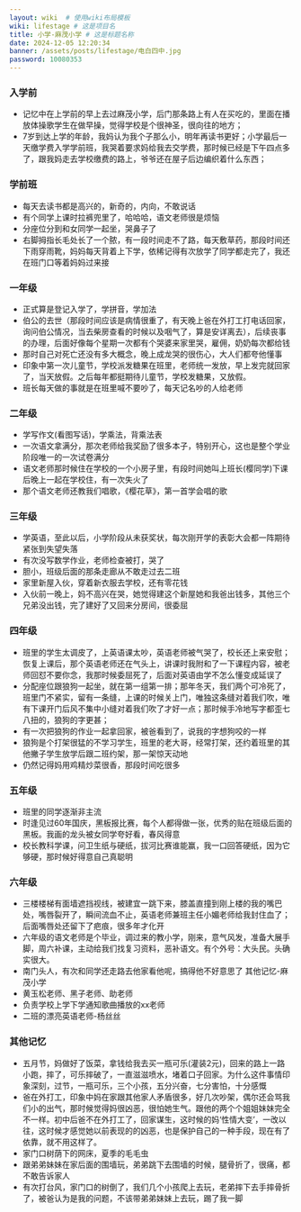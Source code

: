 ```yaml
---
layout: wiki  # 使用wiki布局模板
wiki: lifestage # 这是项目名
title: 小学-麻茂小学 # 这是标题名称
date: 2024-12-05 12:20:34
banner: /assets/posts/lifestage/电白四中.jpg
password: 10080353
---
```


### 入学前
- 记忆中在上学前的早上去过麻茂小学，后门那条路上有人在买吃的，里面在播放体操歌学生在做早操，觉得学校是个很神圣，很向往的地方；
- 7岁到达上学的年龄，我妈认为我个子那么小，明年再读书更好；小学最后一天缴学费入学学前班，我哭着要求妈给我去交学费，那时候已经是下午四点多了，跟我妈走去学校缴费的路上，爷爷还在屋子后边编织着什么东西；

### 学前班
- 每天去读书都是高兴的，新奇的，内向，不敢说话
- 有个同学上课时拉裤兜里了，哈哈哈，语文老师很是烦恼
- 分座位分到和女同学一起坐，哭鼻子了
- 右脚拇指长毛处长了一个脓，有一段时间走不了路，每天敷草药，那段时间还下雨穿雨靴，妈妈每天背着上下学，依稀记得有次放学了同学都走完了，我还在班门口等着妈妈过来接
### 一年级
- 正式算是登记入学了，学拼音，学加法
- 伯公的去世（那段时间应该是病情很重了，有天晚上爸在外打工打电话回家，询问伯公情况，当去柴房查看的时候以及咽气了，算是安详离去），后续丧事的办理，后面好像每个星期一次都有个哭婆来家里哭，雇佣，奶奶每次都给钱
- 那时自己对死亡还没有多大概念，晚上成龙哭的很伤心，大人们都夸他懂事
- 印象中第一次儿童节，学校派发糖果在班里，老师统一发放，早上发完就回家了，当天放假。之后每年都挺期待儿童节，学校发糖果，又放假。
- 班长每天做的事就是在班里喊不要吵了，每天记名吵的人给老师
### 二年级
- 学写作文(看图写话)，学乘法，背乘法表
- 一次语文拿满分，那次老师给我奖励了很多本子，特别开心，这也是整个学业阶段唯一的一次试卷满分
- 语文老师那时候住在学校的一个小房子里，有段时间她叫上班长(樱同学)下课后晚上一起在学校住，有一次失火了
- 那个语文老师还教我们唱歌，《樱花草》，第一首学会唱的歌
### 三年级
- 学英语，至此以后，小学阶段从未获奖状，每次刚开学的表彰大会都一阵期待紧张到失望失落
- 有次没写数学作业，老师检查被打，哭了
- 胆小，班级后面的那条走廊从不敢走过去二班
- 家里新屋入伙，穿着新衣服去学校，还有零花钱
- 入伙前一晚上，妈不高兴在哭，她觉得建这个新屋她和我爸出钱多，其他三个兄弟没出钱，完了建好了又回来分房间，很委屈
### 四年级
- 班里的学生太调皮了，上英语课太吵，英语老师被气哭了，校长还上来安慰；恢复上课后，那个英语老师还在气头上，讲课时我附和了一下课程内容，被老师回怼不要你念，我那时候委屈死了，后面对英语由学不怎么懂变成延误了
- 分配座位跟狼狗一起坐，就在第一组第一排；那年冬天，我们两个可冷死了，班里门不紧实，留有一条缝，上课的时候关上门，唯独这条缝对着我们吹，唯有下课开门后风不集中小缝对着我们吹了才好一点；那时候手冷地写字都歪七八扭的，狼狗的字更甚；
- 有一次把狼狗的作业一起拿回家，被爸看到了，说我的字想狗咬的一样
- 狼狗是个打架很猛的不学习学生，班里的老大哥，经常打架，还约着班里的其他撇子学生放学后跟二班约架，那一架惊天动地
- 仍然记得妈用鸡精炒菜很香，那段时间吃很多
### 五年级
- 班里的同学逐渐非主流
- 时逢见过60年国庆，黑板报比赛，每个人都得做一张，优秀的贴在班级后面的黑板。我画的龙头被女同学夸好看，春风得意
- 校长教科学课，问卫生纸与硬纸，拔河比赛谁能赢，我一口回答硬纸，因为它够硬，那时候好得意自己真聪明
### 六年级
- 三楼楼梯有面墙遮挡视线，被建宜一跳下来，膝盖直撞到刚上楼的我的嘴巴处，嘴唇裂开了，瞬间流血不止，英语老师兼班主任小媚老师给我封住血了；后面嘴唇处还留下了疤痕，很多年才化开
- 六年级的语文老师是个毕业，调过来的教小学，刚来，意气风发，准备大展手脚，周六补课，主动给我们找复习资料，恶补语文。有个外号：大头民。头确实很大。
- 南门头人，有次和同学还走路去他家看他呢，搞得他不好意思了
其他记忆-麻茂小学
- 黄玉松老师、黑子老师、助老师
- 负责学校上学下学通知歌曲播放的xx老师
- 二班的漂亮英语老师-杨丝丝
### 其他记忆
- 五月节，妈做好了饭菜，拿钱给我去买一瓶可乐(灌装2元)，回来的路上一路小跑，摔了，可乐摔破了，一直滋滋喷水，堵着口子回家。为什么这件事情印象深刻，过节，一瓶可乐，三个小孩，五分兴奋，七分害怕，十分感慨
- 爸在外打工，印象中妈在家跟其他家人矛盾很多，好几次吵架，偶尔还会骂我们小的出气，那时候觉得妈很凶恶，很怕她生气。跟他的两个个姐姐妹妹完全不一样。初中后爸不在外打工了，回家谋生，这时候的妈‘性情大变’，一改以往，这时候才感觉她以前表现的的凶恶，也是保护自己的一种手段，现在有了依靠，就不用这样了。
- 家门口树荫下的网床，夏季的毛毛虫
- 跟弟弟妹妹在家后面的围墙玩，弟弟跳下去围墙的时候，腿骨折了，很痛，都不敢告诉家人
- 有次打台风，家门口的树倒了，我们几个小孩爬上去玩，老弟摔下去手摔骨折了，被爸认为是我的问题，不该带弟弟妹妹上去玩，踢了我一脚